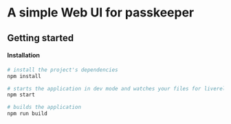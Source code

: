 A simple Web UI for passkeeper
============

Getting started
----------------------------------

#### Installation

```bash
# install the project's dependencies
npm install

# starts the application in dev mode and watches your files for livereload
npm start

# builds the application
npm run build
```
